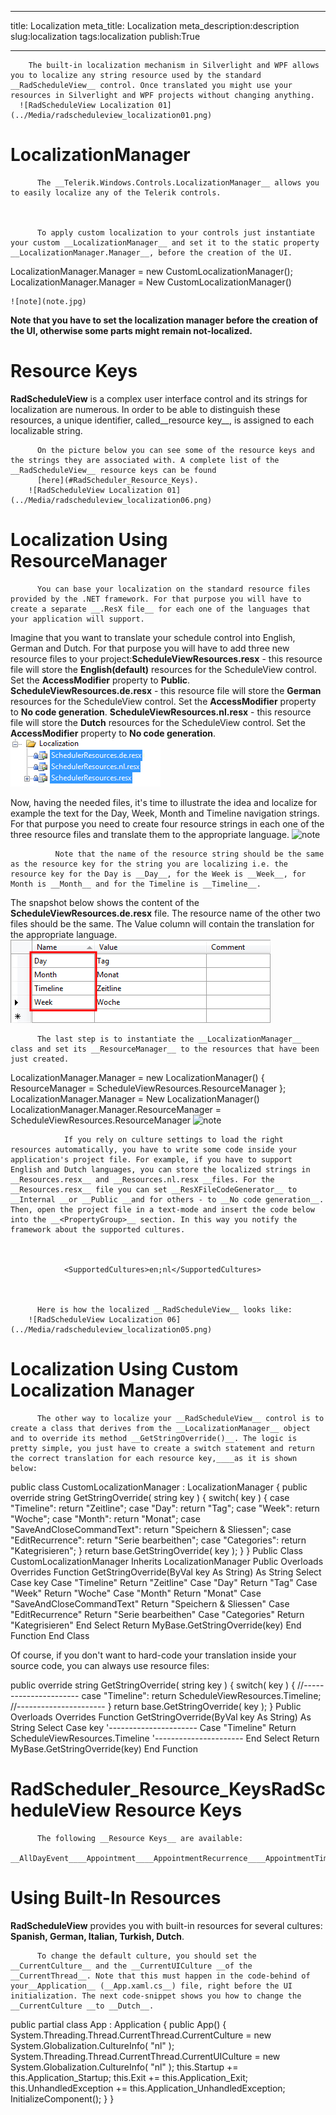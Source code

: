 ___
title: Localization
meta_title: Localization
meta_description:description
slug:localization
tags:localization
publish:True
___



        The built-in localization mechanism in Silverlight and WPF allows you to localize any string resource used by the standard __RadScheduleView__ control. Once translated you might use your resources in Silverlight and WPF projects without changing anything.
      ![RadScheduleView Localization 01](../Media/radscheduleview_localization01.png)

# LocalizationManager


          The __Telerik.Windows.Controls.LocalizationManager__ allows you to easily localize any of the Telerik controls.
        


          To apply custom localization to your controls just instantiate your custom __LocalizationManager__ and set it to the static property __LocalizationManager.Manager__, before the creation of the UI.
        
LocalizationManager.Manager = new CustomLocalizationManager();
LocalizationManager.Manager = New CustomLocalizationManager()


    ![note](note.jpg)
    	

__Note that you have to set the localization manager before the creation of the UI, otherwise some parts might remain not-localized.__

# Resource Keys

__RadScheduleView__ is a complex user interface control and its strings for localization are numerous. In order to be able to distinguish these resources, a unique identifier, called__resource key__, is assigned to each localizable string.
        


          On the picture below you can see some of the resource keys and the strings they are associated with. A complete list of the __RadScheduleView__ resource keys can be found 
          [here](#RadScheduler_Resource_Keys).
        ![RadScheduleView Localization 01](../Media/radscheduleview_localization06.png)

# Localization Using ResourceManager


          You can base your localization on the standard resource files provided by the .NET framework. For that purpose you will have to create a separate __.ResX file__ for each one of the languages that your application will support.
        

Imagine that you want to translate your schedule control into English, German and Dutch. For that purpose you will have to add three new resource files to your project:__ScheduleViewResources.resx__ - this resource file will store the __English(default)__ resources for the ScheduleView control. Set the __AccessModifier__ property to __Public__.
          __ScheduleViewResources.de.resx__ - this resource file will store the __German__ resources for the ScheduleView control. Set the __AccessModifier__ property to __No code generation__.
          __ScheduleViewResources.nl.resx__ - this resource file will store the __Dutch__ resources for the ScheduleView control. Set the __AccessModifier__ property to __No code generation__.
          ![RadScheduleView Localization04](../Media/radscheduleview_localization04.png)

Now, having the needed files, it's time to illustrate the idea and localize for example the text for the Day, Week, Month and Timeline navigation strings. For that purpose you need to create four resource strings in each one of the three resource files and translate them to the appropriate language.
    ![note](note.jpg)
    	

         
              Note that the name of the resource string should be the same as the resource key for the string you are localizing i.e. the resource key for the Day is __Day__, for the Week is __Week__, for Month is __Month__ and for the Timeline is __Timeline__.
          

The snapshot below shows the content of the __ScheduleViewResources.de.resx__ file. The resource name of the other two files should be the same. The Value column will contain the translation for the appropriate language.
        ![RadScheduleView Localization3](../Media/radscheduleview_localization03.png)


          The last step is to instantiate the __LocalizationManager__ class and set its __ResourceManager__ to the resources that have been just created.
        
LocalizationManager.Manager = new LocalizationManager()
{
   ResourceManager = ScheduleViewResources.ResourceManager
};
LocalizationManager.Manager = New LocalizationManager()
LocalizationManager.Manager.ResourceManager = ScheduleViewResources.ResourceManager
    ![note](note.jpg)
    	


                If you rely on culture settings to load the right resources automatically, you have to write some code inside your application's project file. For example, if you have to support English and Dutch languages, you can store the localized strings in __Resources.resx__ and __Resources.nl.resx __files. For the __Resources.resx__ file you can set __ResXFileCodeGenerator__ to __Internal __or __Public __and for others - to __No code generation__. Then, open the project file in a text-mode and insert the code below into the __<PropertyGroup>__ section. In this way you notify the framework about the supported cultures.
              


                <SupportedCultures>en;nl</SupportedCultures>
              


          Here is how the localized __RadScheduleView__ looks like:
        ![RadScheduleView Localization 06](../Media/radscheduleview_localization05.png)

#  Localization Using Custom Localization Manager


          The other way to localize your __RadScheduleView__ control is to create a class that derives from the __LocalizationManager__ object and to override its method __GetStringOverride()__. The logic is pretty simple, you just have to create a switch statement and return the correct translation for each resource key,____as it is shown below:
        
public class CustomLocalizationManager : LocalizationManager
{
   public override string GetStringOverride( string key )
   {
       switch( key )
       {
           case "Timeline":
               return "Zeitline";
           case "Day":
               return "Tag";
           case "Week":
               return "Woche";
           case "Month":
               return "Monat";
           case "SaveAndCloseCommandText":
               return "Speichern & Sliessen";
           case "EditRecurrence":
               return "Serie bearbeithen";
           case "Categories":
               return "Kategrisieren";
       }
       return base.GetStringOverride( key );
   }
}
Public Class CustomLocalizationManager
    Inherits LocalizationManager
    Public Overloads Overrides Function GetStringOverride(ByVal key As String) As String
        Select Case key
            Case "Timeline"
                Return "Zeitline"
            Case "Day"
                Return "Tag"
            Case "Week"
                Return "Woche"
            Case "Month"
                Return "Monat"
            Case "SaveAndCloseCommandText"
                Return "Speichern & Sliessen"
            Case "EditRecurrence"
                Return "Serie bearbeithen"
            Case "Categories"
                Return "Kategrisieren"
        End Select
        Return MyBase.GetStringOverride(key)
    End Function
End Class



Of course, if you don't want to hard-code your translation inside your source code, you can always use resource files:


public override string GetStringOverride( string key )
{
   switch( key )
   {
       //----------------------
       case "Timeline":
           return ScheduleViewResources.Timeline;
       //----------------------
   }
   return base.GetStringOverride( key );
}
Public Overloads Overrides Function GetStringOverride(ByVal key As String) As String
    Select Case key
        '----------------------
        Case "Timeline"
            Return ScheduleViewResources.Timeline
        '----------------------
    End Select
    Return MyBase.GetStringOverride(key)
End Function

# RadScheduler_Resource_KeysRadScheduleView Resource Keys


          The following __Resource Keys__ are available:
        __AllDayEvent____Appointment____AppointmentRecurrence____AppointmentTime____Body____Busy____Cancel____Categorize____CreateAppointment____Daily____Day____Days____DeleteAppointment____DeleteItem____DeleteItemQuestion____DeleteOccurrence____DeleteRecurringItem____DeleteRecurringItemQuestion____DeleteSeries____DurationColon____DurationDay____DurationDays____DurationHour____DurationHours____DurationMinute____DurationMinutes____DurationWeek____DurationWeeks____EditAppointment____EditParentAppointment____EditRecurrence____EditRecurrenceCommandText____EditRecurrenceRule____EndAfter____EndBy____EndColon____EndDateBeforeStart____EndTime____Event____Every____EveryDay____EveryWeekday____First____Fourth____Free____HighImportance____InvalidRecurrenceRuleMessage____InvalidRecurrenceRuleTitle____Last____LowImportance____Month____Monthly____Months____NoEndDate____Occurrences____Of____OfEvery____Ok____OpenOccurrence____OpenRecurringItem____OpenRecurringItemQuestion____OpenSeries____OutOfOffice____RangeOfRecurrence____RecurEvery____RecurrencePattern____RemoveRecurrence____SaveAndClose____SaveAndCloseCommandText____SaveAppointment____SaveRecurrence____Second____SetDayViewMode____SetMonthViewMode____SetTimelineViewMode____SetWeekViewMode____ShowAs____Start____StartColon____StartTime____Subject____Tentative____The____Third____Timeline____Untitled____Week____WeekDays____WeekendDays____Weekly____WeeksOn____Yearly__

# Using Built-In Resources

__RadScheduleView__ provides you with built-in resources for several cultures:  __Spanish, German, Italian, Turkish, Dutch__.
        


          To change the default culture, you should set the __CurrentCulture__ and the __CurrentUICulture __of the __CurrentThread__. Note that this must happen in the code-behind of your__Application__ (__App.xaml.cs__) file, right before the UI initialization. The next code-snippet shows you how to change the __CurrentCulture __to __Dutch__.
        


public partial class App : Application
{
   public App()
   {
       System.Threading.Thread.CurrentThread.CurrentCulture = new System.Globalization.CultureInfo( "nl" );
       System.Threading.Thread.CurrentThread.CurrentUICulture = new System.Globalization.CultureInfo( "nl" );
       this.Startup += this.Application_Startup;
       this.Exit += this.Application_Exit;
       this.UnhandledException += this.Application_UnhandledException;
       InitializeComponent();
   }
}
